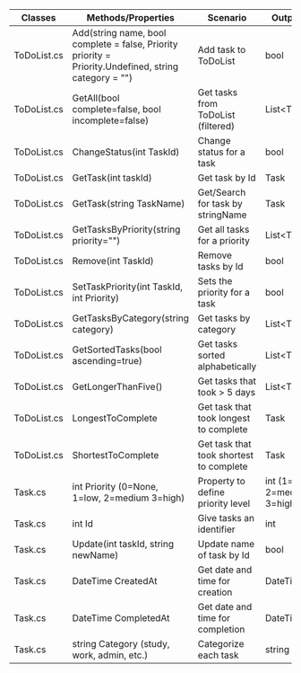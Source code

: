 | Classes       | Methods/Properties                                | Scenario							| Outputs          |
|---------------|---------------------------------------------------|-----------------------------------|------------------
|ToDoList.cs	|Add(string name, bool complete = false, Priority priority = Priority.Undefined, string category = "")										|Add task to ToDoList				|bool
|ToDoList.cs	|GetAll(bool complete=false, bool incomplete=false)	|Get tasks from ToDoList (filtered)	|List\<Task\>
|ToDoList.cs	|ChangeStatus(int TaskId)							|Change status for a task			|bool
|ToDoList.cs	|GetTask(int taskId)								|Get task by Id						|Task
|ToDoList.cs	|GetTask(string TaskName)							|Get/Search for task by stringName	|Task
|ToDoList.cs	|GetTasksByPriority(string priority="")				|Get all tasks for a priority		|List\<Task\>
|ToDoList.cs	|Remove(int TaskId)								|Remove tasks by Id					|bool
|ToDoList.cs	|SetTaskPriority(int TaskId, int Priority)				|Sets the priority for a task		|bool
|ToDoList.cs	|GetTasksByCategory(string category)				|Get tasks by category				|List\<Task\>
|ToDoList.cs	|GetSortedTasks(bool ascending=true)				|Get tasks sorted alphabetically	|List\<Task\>
|ToDoList.cs	|GetLongerThanFive()								|Get tasks that took \> 5 days		|List\<Task\>
|ToDoList.cs	|LongestToComplete									|Get task that took longest to complete | Task
|ToDoList.cs	|ShortestToComplete									|Get task that took shortest to complete | Task
|Task.cs		|int Priority (0=None, 1=low, 2=medium 3=high)		|Property to define priority level	|int (1=low, 2=medium, 3=high)
|Task.cs		|int Id												|Give tasks an identifier			|int
|Task.cs		|Update(int taskId, string newName)					|Update name of task by Id			|bool
|Task.cs		|DateTime CreatedAt									|Get date and time for creation		|DateTime
|Task.cs		|DateTime CompletedAt								|Get date and time for completion	|DateTime 
|Task.cs		|string Category (study, work, admin, etc.)			|Categorize each task				|string